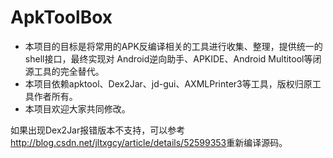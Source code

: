 # ApkToolBox

* 本项目的目标是将常用的APK反编译相关的工具进行收集、整理，提供统一的shell接口，最终实现对 Android逆向助手、APKIDE、Android Multitool等闭源工具的完全替代。
* 本项目依赖apktool、Dex2Jar、jd-gui、AXMLPrinter3等工具，版权归原工具作者所有。
* 本项目欢迎大家共同修改。

如果出现Dex2Jar报错版本不支持，可以参考<http://blog.csdn.net/jltxgcy/article/details/52599353>重新编译源码。